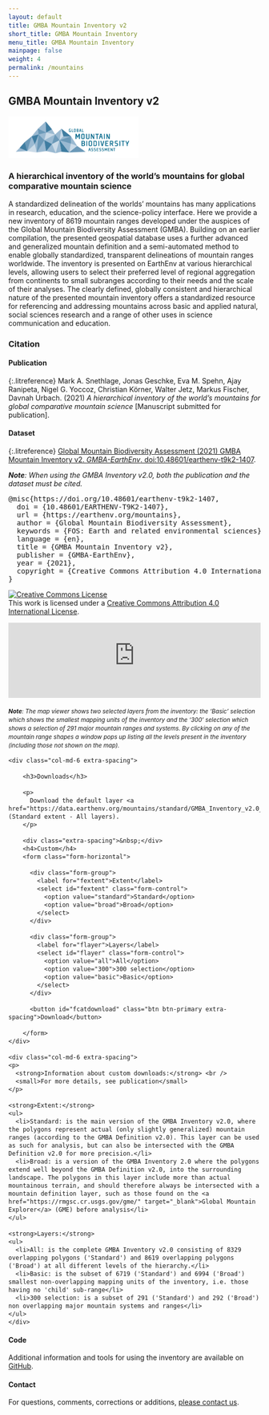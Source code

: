 ```yaml
---
layout: default
title: GMBA Mountain Inventory v2
short_title: GMBA Mountain Inventory
menu_title: GMBA Mountain Inventory
mainpage: false
weight: 4
permalink: /mountains
---
```



<script type="application/ld+json">
{
  "@context": "http://schema.org",
  "@type": "Dataset",
  "@id": "https://doi.org/10.48601/earthenv-t9k2-1407",
  "url": "https://earthenv.org/mountains",
  "additionalType": "Geospatial vector layer",
  "name": "GMBA Mountain Inventory v2",
  "author": {
    "name": "Global Mountain Biodiversity Assessment",
    "affiliation": {
      "@type": "Organization",
      "@id": "https://ror.org/02k7v4d05",
      "name": "University of Bern"
    },
    "@type": "Organization",
    "@id": "Global Mountain Biodiversity Assessment"
  },
  "editor": [
    {
      "name": "Mark Snethlage",
      "givenName": "Mark",
      "familyName": "Snethlage",
      "affiliation": {
        "@type": "Organization"
      },
      "contributorType": "ContactPerson",
      "@type": "Person",
      "@id": "Mark Snethlage"
    },
    {
      "name": "Mark Snethlage",
      "givenName": "Mark",
      "familyName": "Snethlage",
      "affiliation": {
        "@type": "Organization"
      },
      "contributorType": "DataManager",
      "@type": "Person",
      "@id": "Mark Snethlage"
    },
    {
      "name": "Davnah Urbach",
      "givenName": "Davnah",
      "familyName": "Urbach",
      "affiliation": {
        "@type": "Organization"
      },
      "contributorType": "ProjectLeader",
      "@type": "Person",
      "@id": "Davnah Urbach"
    }
  ],
  "description": "A standardized delineation of the worlds’ mountains has many applications in research, education, and the science-policy interface. Here we provide a new inventory of 8619 mountain ranges developed under the auspices of the Global Mountain Biodiversity Assessment (GMBA). Building on an earlier compilation, the presented geospatial database uses a further advanced and generalized mountain definition and a semi-automated method to enable globally standardized, transparent delineations of mountain ranges worldwide. The inventory is presented on EarthEnv at various hierarchical levels, allowing users to select their preferred level of regional aggregation from continents to small subranges according to their needs and the scale of their analyses. The clearly defined, globally consistent and hierarchical nature of the presented mountain inventory offers a standardized resource for referencing and addressing mountains across basic and applied natural, social sciences research and a range of other uses in science communication and education.",
  "license": "https://creativecommons.org/licenses/by-sa/4.0/legalcode",
  "version": "2.0",
  "keywords": "FOS: Earth and related environmental sciences, FOS: Earth and related environmental sciences",
  "inLanguage": "en",
  "contentSize": "322mb",
  "encodingFormat": "Shapefile",
  "datePublished": "2021",
  "spatialCoverage": {
    "@type": "Place",
    "geo": {
      "@type": "GeoShape",
      "address": "World",
      "box": "-56 -180 84 180"
    }
  },
  "schemaVersion": "http://datacite.org/schema/kernel-4",
  "publisher": {
    "@type": "Organization",
    "name": "GMBA-EarthEnv"
  },
  "funder": {
    "@id": "https://doi.org/10.13039/501100004902",
    "@type": "Organization",
    "name": "Akademie der Naturwissenschaften"
  },
  "provider": {
    "@type": "Organization",
    "name": "datacite"
  }
}
</script>

## GMBA Mountain Inventory v2


<div class="pull-right">
  <a href="https://www.gmba.unibe.ch/" target="_blank"><img src="/images/logos/gmba_logo.png" width="260px" /></a>
</div>

### A hierarchical inventory of the world’s mountains for global comparative mountain science

A standardized delineation of the worlds’ mountains has many applications in research, education, and the science-policy interface. Here we provide a new inventory of 8619 mountain ranges developed under the auspices of the Global Mountain Biodiversity Assessment (GMBA). Building on an earlier compilation, the presented geospatial database uses a further advanced and generalized mountain definition and a semi-automated method to enable globally standardized, transparent delineations of mountain ranges worldwide. The inventory is presented on EarthEnv at various hierarchical levels, allowing users to select their preferred level of regional aggregation from continents to small subranges according to their needs and the scale of their analyses. The clearly defined, globally consistent and hierarchical nature of the presented mountain inventory offers a standardized resource for referencing and addressing mountains across basic and applied natural, social sciences research and a range of other uses in science communication and education.

### Citation
#### Publication
{:.litreference}
Mark A. Snethlage, Jonas Geschke, Eva M. Spehn, Ajay Ranipeta, Nigel G. Yoccoz, Christian Körner, Walter Jetz, Markus Fischer, Davnah Urbach. (2021) _A hierarchical inventory of the world’s mountains for global comparative mountain science_ [Manuscript submitted for publication].

#### Dataset
{:.litreference}
[Global Mountain Biodiversity Assessment (2021) GMBA Mountain Inventory v2. _GMBA-EarthEnv_. doi:10.48601/earthenv-t9k2-1407](https://doi.org/10.48601/earthenv-t9k2-1407).

_**Note**: When using the GMBA Inventory v2.0, both the publication and the dataset must be cited._


<pre>
@misc{https://doi.org/10.48601/earthenv-t9k2-1407,
  doi = {10.48601/EARTHENV-T9K2-1407},
  url = {https://earthenv.org/mountains},
  author = {Global Mountain Biodiversity Assessment},
  keywords = {FOS: Earth and related environmental sciences},
  language = {en},
  title = {GMBA Mountain Inventory v2},
  publisher = {GMBA-EarthEnv},
  year = {2021},
  copyright = {Creative Commons Attribution 4.0 International}
}
</pre>

<a rel="license" href="http://creativecommons.org/licenses/by/4.0/"><img alt="Creative Commons License" style="border-width:0" src="https://i.creativecommons.org/l/by/4.0/88x31.png" /></a><br />This work is licensed under a <a rel="license" href="http://creativecommons.org/licenses/by/4.0/">Creative Commons Attribution 4.0 International License</a>.

<!--
{::options parse_block_html="true" /}
-->

<div class="col-md-12 extra-spacing">
<iframe class="mapframe_right" style="float: none; min-width: 70%; width: 100%"
      src="https://dev-dot-earthenv-dot-map-of-life.appspot.com/mountains"
      name="map" frameborder="0" allowfullscreen="true"></iframe>

  <small><em><strong>Note</strong>: The map viewer shows two selected layers from the inventory: the ‘Basic’ selection which shows the smallest mapping units of the inventory and the ‘300’ selection which shows a selection of 291 major mountain ranges and systems. By clicking on any of the mountain range shapes a window pops up listing all the levels present in the inventory (including those not shown on the map).</em></small>

</div>

<div class="col-md-12 extra-spacing">

    <div class="col-md-6 extra-spacing">

        <h3>Downloads</h3>

        <p>
          Download the default layer <a href="https://data.earthenv.org/mountains/standard/GMBA_Inventory_v2.0_standard.zip">here</a> (Standard extent - All layers).
        </p>

        <div class="extra-spacing">&nbsp;</div>
        <h4>Custom</h4>
        <form class="form-horizontal">

          <div class="form-group">
            <label for="fextent">Extent</label>
            <select id="fextent" class="form-control">
              <option value="standard">Standard</option>
              <option value="broad">Broad</option>
            </select>       
          </div>

          <div class="form-group">
            <label for="flayer">Layers</label>
            <select id="flayer" class="form-control">
              <option value="all">All</option>
              <option value="300">300 selection</option>
              <option value="basic">Basic</option>
            </select>
          </div>

          <button id="fcatdownload" class="btn btn-primary extra-spacing">Download</button>

        </form>
    </div>
    
    <div class="col-md-6 extra-spacing">
    <p>
      <strong>Information about custom downloads:</strong> <br />
      <small>For more details, see publication</small>
    </p>
    
    <strong>Extent:</strong>
    <ul>
      <li>Standard: is the main version of the GMBA Inventory v2.0, where the polygons represent actual (only slightly generalized) mountain ranges (according to the GMBA Definition v2.0). This layer can be used as such for analysis, but can also be intersected with the GMBA Definition v2.0 for more precision.</li>
      <li>Broad: is a version of the GMBA Inventory 2.0 where the polygons extend well beyond the GMBA Definition v2.0, into the surrounding landscape. The polygons in this layer include more than actual mountainous terrain, and should therefore always be intersected with a mountain definition layer, such as those found on the <a href="https://rmgsc.cr.usgs.gov/gme/" target="_blank">Global Mountain Explorer</a> (GME) before analysis</li>
    </ul>
    
    <strong>Layers:</strong>
    <ul>
      <li>All: is the complete GMBA Inventory v2.0 consisting of 8329 overlapping polygons ('Standard') and 8619 overlapping polygons ('Broad') at all different levels of the hierarchy.</li>
      <li>Basic: is the subset of 6719 ('Standard') and 6994 ('Broad') smallest non-overlapping mapping units of the inventory, i.e. those having no 'child' sub-range</li>
      <li>300 selection: is a subset of 291 ('Standard') and 292 ('Broad') non overlapping major mountain systems and ranges</li>
    </ul>
    </div>

</div>


<div class="col-md-12 extra-spacing">
  <h4>Code</h4>
  <p>
    Additional information and tools for using the inventory are available on 
    <a href="https://github.com/gmba-biodiversity" target="_blank">GitHub</a>.
  </p>
</div>


<div class="col-md-12 extra-spacing">
  <h4>Contact</h4>
  <p>
    For questions, comments, corrections or additions,  
    <a href="https://www.gmba.unibe.ch/about/contact/" target="_blank">please contact us</a>.
  </p>
</div>


<script type="text/javascript">

  var base_url = 'https://data.earthenv.org/mountains/';

  // custom downloads
  $('#fcatdownload').click(function() {
    var fext = $('#fextent').val();
    var flyr = $('#flayer').val();
    
    var url = base_url + fext + '/GMBA_Inventory_v2.0_{fext}_{lyr}.zip';
    url = url.replace('{fext}', fext);
    url = url.replace('{lyr}', flyr);
    url = url.replace('_all.zip', '.zip');
    
    window.open(url);

    return false;
  });  
</script>
